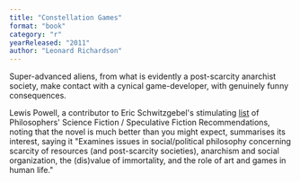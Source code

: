 ```yaml
---
title: "Constellation Games"
format: "book"
category: "r"
yearReleased: "2011"
author: "Leonard Richardson"
---
```

Super-advanced aliens, from what is evidently a post-scarcity anarchist society, make contact with a cynical game-developer, with genuinely funny consequences.

Lewis Powell, a contributor to Eric Schwitzgebel's stimulating <a href="http://www.faculty.ucr.edu/~eschwitz/SchwitzPapers/SF-MasterList-160815-byauthor.pdf">list</a> of Philosophers' Science Fiction / Speculative Fiction Recommendations, 
noting that the novel is much better than you might expect, summarises its interest, saying it "Examines issues in social/political philosophy concerning scarcity of resources (and post-scarcity societies), 
anarchism and social organization, the (dis)value of immortality, and the role of art and games in human life."

